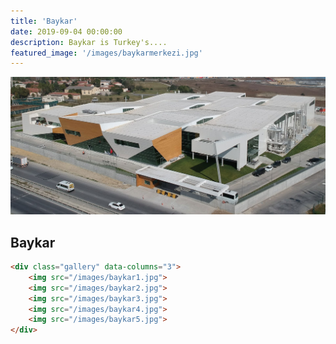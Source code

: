 ```yaml
---
title: 'Baykar'
date: 2019-09-04 00:00:00
description: Baykar is Turkey's....
featured_image: '/images/baykarmerkezi.jpg'
---
```


![](/images/baykarmerkezi.jpg)

## Baykar 

```html
<div class="gallery" data-columns="3">
    <img src="/images/baykar1.jpg">
    <img src="/images/baykar2.jpg">
    <img src="/images/baykar3.jpg">
    <img src="/images/baykar4.jpg">
    <img src="/images/baykar5.jpg">
</div>
```
